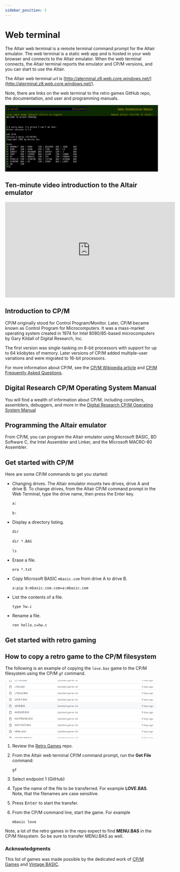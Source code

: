 ```yaml
---
sidebar_position: 3
---
```


# Web terminal

The Altair web terminal is a remote terminal command prompt for the Altair emulator. The web terminal is a static web app and is hosted in your web browser and connects to the Altair emulator. When the web terminal connects, the Altair terminal reports the emulator and CP/M versions, and you can start to use the Altair.

The Altair web terminal url is [http://aterminal.z8.web.core.windows.net/](http://aterminal.z8.web.core.windows.net/).

Note, there are links on the web terminal to the retro games GitHub repo, the documentation, and user and programming manuals.

![This image shows the web terminal](img/web_terminal_intro.png)

## Ten-minute video introduction to the Altair emulator

<iframe width="560" height="315" src="https://www.youtube.com/embed/uTBHzwm11xM" title="YouTube video player" frameborder="0" allow="accelerometer; autoplay; clipboard-write; encrypted-media; gyroscope; picture-in-picture" allowfullscreen></iframe>

## Introduction to CP/M

CP/M originally stood for Control Program/Monitor. Later, CP/M became known as Control Program for Microcomputers. It was a mass-market operating system created in 1974 for Intel 8080/85-based microcomputers by Gary Kildall of Digital Research, Inc.

The first version was single-tasking on 8-bit processors with support for up to 64 kilobytes of memory. Later versions of CP/M added multiple-user variations and were migrated to 16-bit processors.

For more information about CP/M, see the [CP/M Wikipedia article](https://en.wikipedia.org/wiki/CP/M?azure-portal=true) and [CP/M Frequently Asked Questions](http://www.gaby.de/faq.htm).

## Digital Research CP/M Operating System Manual

You will find a wealth of information about CP/M, including compilers, assemblers, debuggers, and more in the [Digital Research CP/M Operating System Manual](http://www.gaby.de/cpm/manuals/archive/cpm22htm/)

## Programming the Altair emulator

From CP/M, you can program the Altair emulator using Microsoft BASIC, BD Software C, the Intel Assembler and Linker, and the Microsoft MACRO-80 Assembler.

## Get started with CP/M

Here are some CP/M commands to get you started:

- Changing drives. The Altair emulator mounts two drives, drive A and drive B. To change drives, from the Altair CP/M command prompt in the Web Terminal, type the drive name, then press the Enter key.

    ```cpm
    a:

    b:
    ```

- Display a directory listing.

    ```cpm
    dir

    dir *.BAS

    ls
    ```

- Erase a file.

    ```cpm
    era *.txt
    ```

- Copy Microsoft BASIC `mbasic.com` from drive A to drive B.

    ```cpm
    a:pip b:mbasic.com.com=a:mbasic.com
    ```

- List the contents of a file.

    ```cpm
    type hw.c
    ```

- Rename a file.

    ```cpm
    ren hello.c=hw.c
    ```

## Get started with retro gaming

## How to copy a retro game to the CP/M filesystem

The following is an example of copying the `love.bas` game to the CP/M filesystem using the CP/M `gf` command.

![](img/retro-games-snippet.png)

1. Review the [Retro Games](https://github.com/AzureSphereCloudEnabledAltair8800/RetroGames) repo.
1. From the Altair web terminal CP/M command prompt, run the **Get File** command:

    ```cpm
    gf
    ```

1. Select endpoint 1 (GitHub)
1. Type the name of the file to be transferred. For example **LOVE.BAS**. Note, that the filenames are case sensitive.
1. Press <kbd>Enter</kbd> to start the transfer.
1. From the CP/M command line, start the game. For example

    ```cpm
    mbasic love
    ```

Note, a lot of the retro games in the repo expect to find **MENU.BAS** in the CP/M filesystem. So be sure to transfer MENU.BAS as well.

### Acknowledgments

This list of games was made possible by the dedicated work of [CP/M Games](http://www.retroarchive.org/cpm/games/games.htm) and [Vintage BASIC](http://www.vintage-basic.net/games.html).
